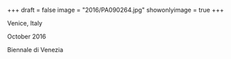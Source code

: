 +++
draft = false
image = "2016/PA090264.jpg"
showonlyimage = true
+++

Venice, Italy

October 2016
<!--more-->

Biennale di Venezia
